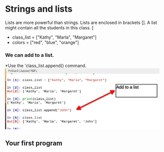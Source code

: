 # Strings and lists
Lists are more powerful than strings. Lists are enclosed in brackets []. A list might contain all the students in this class. [
* class_list = ["Kathy", "Marla", "Margaret"]
* colors = ["red", "blue", "orange"]
### We can add to a list.
*Use the 'class_list.append() command. 
![List append](https://github.com/donwatkins/PyGirls4Good/blob/master/Images/AddToList.png)

## Your first program



